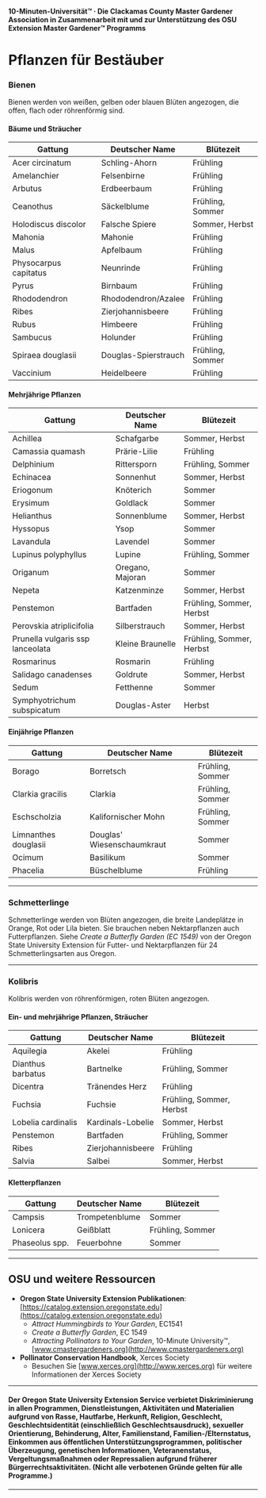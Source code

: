 #### 10-Minuten-Universität™ · Die Clackamas County Master Gardener Association in Zusammenarbeit mit und zur Unterstützung des OSU Extension Master Gardener™ Programms

# Pflanzen für Bestäuber

### Bienen

Bienen werden von weißen, gelben oder blauen Blüten angezogen, die offen, flach oder röhrenförmig sind.

#### Bäume und Sträucher

| Gattung                | Deutscher Name         | Blütezeit             |
|------------------------|-----------------------|-----------------------|
| Acer circinatum        | Schling-Ahorn         | Frühling              |
| Amelanchier            | Felsenbirne           | Frühling              |
| Arbutus                | Erdbeerbaum           | Frühling              |
| Ceanothus              | Säckelblume           | Frühling, Sommer      |
| Holodiscus discolor    | Falsche Spiere        | Sommer, Herbst        |
| Mahonia                | Mahonie               | Frühling              |
| Malus                  | Apfelbaum             | Frühling              |
| Physocarpus capitatus  | Neunrinde             | Frühling              |
| Pyrus                  | Birnbaum              | Frühling              |
| Rhododendron           | Rhododendron/Azalee   | Frühling              |
| Ribes                  | Zierjohannisbeere     | Frühling              |
| Rubus                  | Himbeere              | Frühling              |
| Sambucus               | Holunder              | Frühling              |
| Spiraea douglasii      | Douglas-Spierstrauch  | Frühling, Sommer      |
| Vaccinium              | Heidelbeere           | Frühling              |

#### Mehrjährige Pflanzen

| Gattung                        | Deutscher Name         | Blütezeit                |
|--------------------------------|-----------------------|--------------------------|
| Achillea                       | Schafgarbe            | Sommer, Herbst           |
| Camassia quamash               | Prärie-Lilie          | Frühling                 |
| Delphinium                     | Rittersporn           | Frühling, Sommer         |
| Echinacea                      | Sonnenhut             | Sommer, Herbst           |
| Eriogonum                      | Knöterich             | Sommer                   |
| Erysimum                       | Goldlack              | Sommer                   |
| Helianthus                     | Sonnenblume           | Sommer, Herbst           |
| Hyssopus                       | Ysop                  | Sommer                   |
| Lavandula                      | Lavendel              | Sommer                   |
| Lupinus polyphyllus            | Lupine                | Frühling, Sommer         |
| Origanum                       | Oregano, Majoran      | Sommer                   |
| Nepeta                         | Katzenminze           | Sommer, Herbst           |
| Penstemon                      | Bartfaden             | Frühling, Sommer, Herbst |
| Perovskia atriplicifolia       | Silberstrauch         | Sommer, Herbst           |
| Prunella vulgaris ssp lanceolata | Kleine Braunelle    | Frühling, Sommer, Herbst |
| Rosmarinus                     | Rosmarin              | Frühling                 |
| Salidago canadenses            | Goldrute              | Sommer, Herbst           |
| Sedum                          | Fetthenne             | Sommer                   |
| Symphyotrichum subspicatum     | Douglas-Aster         | Herbst                   |

#### Einjährige Pflanzen

| Gattung                | Deutscher Name           | Blütezeit           |
|------------------------|-------------------------|---------------------|
| Borago                 | Borretsch               | Frühling, Sommer    |
| Clarkia gracilis       | Clarkia                 | Frühling, Sommer    |
| Eschscholzia           | Kalifornischer Mohn     | Frühling, Sommer    |
| Limnanthes douglasii   | Douglas' Wiesenschaumkraut | Sommer          |
| Ocimum                 | Basilikum               | Sommer              |
| Phacelia               | Büschelblume            | Frühling            |

---

### Schmetterlinge

Schmetterlinge werden von Blüten angezogen, die breite Landeplätze in Orange, Rot oder Lila bieten. Sie brauchen neben Nektarpflanzen auch Futterpflanzen. Siehe *Create a Butterfly Garden (EC 1549)* von der Oregon State University Extension für Futter- und Nektarpflanzen für 24 Schmetterlingsarten aus Oregon.

---

### Kolibris

Kolibris werden von röhrenförmigen, roten Blüten angezogen.

#### Ein- und mehrjährige Pflanzen, Sträucher

| Gattung                | Deutscher Name         | Blütezeit                |
|------------------------|-----------------------|--------------------------|
| Aquilegia              | Akelei                | Frühling                 |
| Dianthus barbatus      | Bartnelke             | Frühling, Sommer         |
| Dicentra               | Tränendes Herz        | Frühling                 |
| Fuchsia                | Fuchsie               | Frühling, Sommer, Herbst |
| Lobelia cardinalis     | Kardinals-Lobelie     | Sommer, Herbst           |
| Penstemon              | Bartfaden             | Frühling, Sommer         |
| Ribes                  | Zierjohannisbeere     | Frühling                 |
| Salvia                 | Salbei                | Sommer, Herbst           |

#### Kletterpflanzen

| Gattung          | Deutscher Name         | Blütezeit           |
|------------------|-----------------------|---------------------|
| Campsis          | Trompetenblume         | Sommer              |
| Lonicera         | Geißblatt              | Frühling, Sommer    |
| Phaseolus spp.   | Feuerbohne             | Sommer              |

---

## OSU und weitere Ressourcen

- **Oregon State University Extension Publikationen**: [https://catalog.extension.oregonstate.edu](https://catalog.extension.oregonstate.edu)
    - *Attract Hummingbirds to Your Garden*, EC1541
    - *Create a Butterfly Garden*, EC 1549
    - *Attracting Pollinators to Your Garden*, 10-Minute University™, [www.cmastergardeners.org](http://www.cmastergardeners.org)
- **Pollinator Conservation Handbook**, Xerces Society
    - Besuchen Sie [www.xerces.org](http://www.xerces.org) für weitere Informationen der Xerces Society

---

#### Der Oregon State University Extension Service verbietet Diskriminierung in allen Programmen, Dienstleistungen, Aktivitäten und Materialien aufgrund von Rasse, Hautfarbe, Herkunft, Religion, Geschlecht, Geschlechtsidentität (einschließlich Geschlechtsausdruck), sexueller Orientierung, Behinderung, Alter, Familienstand, Familien-/Elternstatus, Einkommen aus öffentlichen Unterstützungsprogrammen, politischer Überzeugung, genetischen Informationen, Veteranenstatus, Vergeltungsmaßnahmen oder Repressalien aufgrund früherer Bürgerrechtsaktivitäten. (Nicht alle verbotenen Gründe gelten für alle Programme.)
---